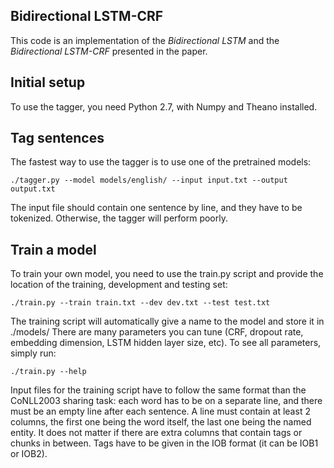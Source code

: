 ## Bidirectional LSTM-CRF

This code is an implementation of the _Bidirectional LSTM_ and the _Bidirectional LSTM-CRF_ presented in the paper. 


## Initial setup

To use the tagger, you need Python 2.7, with Numpy and Theano installed.


## Tag sentences

The fastest way to use the tagger is to use one of the pretrained models:

```
./tagger.py --model models/english/ --input input.txt --output output.txt
```

The input file should contain one sentence by line, and they have to be tokenized. Otherwise, the tagger will perform poorly.


## Train a model

To train your own model, you need to use the train.py script and provide the location of the training, development and testing set:

```
./train.py --train train.txt --dev dev.txt --test test.txt
```

The training script will automatically give a name to the model and store it in ./models/
There are many parameters you can tune (CRF, dropout rate, embedding dimension, LSTM hidden layer size, etc). To see all parameters, simply run:

```
./train.py --help
```

Input files for the training script have to follow the same format than the CoNLL2003 sharing task: each word has to be on a separate line, and there must be an empty line after each sentence. A line must contain at least 2 columns, the first one being the word itself, the last one being the named entity. It does not matter if there are extra columns that contain tags or chunks in between. Tags have to be given in the IOB format (it can be IOB1 or IOB2).
